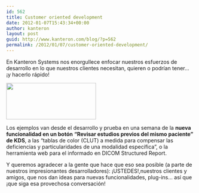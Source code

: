 ```yaml
---
id: 562
title: Customer oriented development
date: 2012-01-07T15:43:34+00:00
author: kanteron
layout: post
guid: http://www.kanteron.com/blog/?p=562
permalink: /2012/01/07/customer-oriented-development/
---
```

En Kanteron Systems nos enorgullece enfocar nuestros esfuerzos de desarrollo en lo que nuestros clientes necesitan, quieren o podrían tener&#8230; ¡y hacerlo rápido!

<img class="aligncenter" title="Previous" src="http://farm8.staticflickr.com/7035/6636310127_c19acdcf08_m.jpg" alt="" width="240" height="98" />

Los ejemplos van desde el desarrollo y prueba en una semana de la **nueva funcionalidad en un botón** **&#8220;Revisar estudios previos del mismo paciente&#8221; de KDS**, a las &#8220;tablas de color (CLUT) a medida para compensar las deficiencias y particularidades de una modalidad específica&#8221;, o la herramienta web para el informado en DICOM Structured Report.

Y queremos agradecer a la gente que hace que eso sea posible (a parte de nuestros impresionantes desarrolladores): ¡USTEDES!,nuestros clientes y amigos, que nos dan ideas para nuevas funcionalidades, plug-ins&#8230; así que ¡que siga esa provechosa conversación!